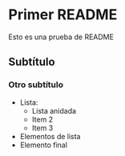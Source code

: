 # Primer README
Esto es una prueba de README
## Subtítulo
### Otro subtítulo

* Lista:
    * Lista anidada
    * Item 2
    * Item 3
* Elementos de lista
* Elemento final
